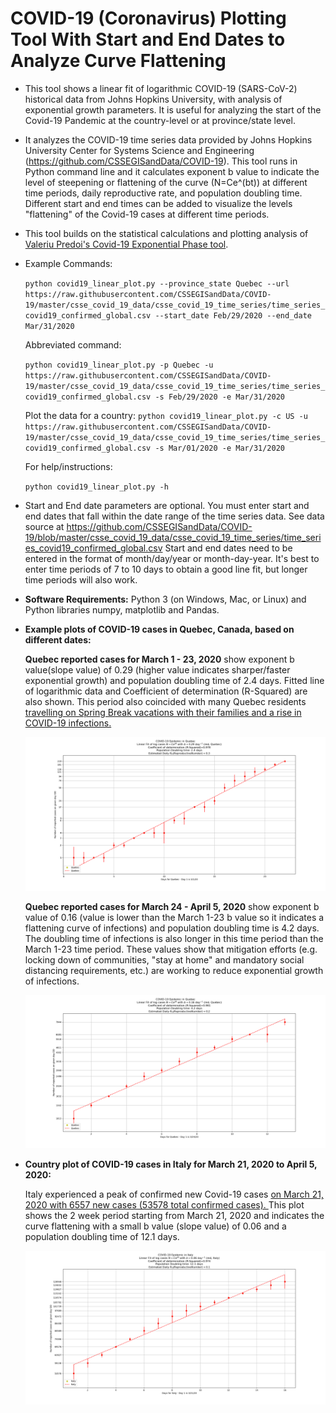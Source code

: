 COVID-19 (Coronavirus) Plotting Tool With Start and End Dates to Analyze Curve Flattening
==========================================================================================

* This tool shows a linear fit of logarithmic COVID-19 (SARS-CoV-2) historical data from Johns Hopkins University, with analysis of exponential growth parameters. It is useful for analyzing the start of the Covid-19 Pandemic at the country-level or at province/state level.

* It analyzes the COVID-19 time series data provided by Johns Hopkins University Center for Systems Science and Engineering (https://github.com/CSSEGISandData/COVID-19). This tool runs in Python command line and it calculates exponent b value to indicate the level of steepening or flattening of the curve (N=Ce^(bt)) at different time periods, daily reproductive rate, and population doubling time.  Different start and end times can be added to visualize the levels "flattening" of the Covid-19 cases at different time periods.

* This tool builds on the statistical calculations and plotting analysis of [Valeriu Predoi's Covid-19 Exponential Phase tool](https://github.com/valeriupredoi/COVID-19_LINEAR/blob/master/README.md#Introduction). 

* Example Commands:

    `python covid19_linear_plot.py --province_state Quebec --url https://raw.githubusercontent.com/CSSEGISandData/COVID-19/master/csse_covid_19_data/csse_covid_19_time_series/time_series_covid19_confirmed_global.csv --start_date Feb/29/2020 --end_date Mar/31/2020`

    Abbreviated command:

    `python covid19_linear_plot.py -p Quebec -u https://raw.githubusercontent.com/CSSEGISandData/COVID-19/master/csse_covid_19_data/csse_covid_19_time_series/time_series_covid19_confirmed_global.csv -s Feb/29/2020 -e Mar/31/2020`
    
    Plot the data for a country:
    `python covid19_linear_plot.py -c US -u https://raw.githubusercontent.com/CSSEGISandData/COVID-19/master/csse_covid_19_data/csse_covid_19_time_series/time_series_covid19_confirmed_global.csv -s Mar/01/2020 -e Mar/31/2020`

    For help/instructions:
    
    `python covid19_linear_plot.py -h`

* Start and End date parameters are optional.  You must enter start and end dates that fall within the date range of the time series data. See data source at 
https://github.com/CSSEGISandData/COVID-19/blob/master/csse_covid_19_data/csse_covid_19_time_series/time_series_covid19_confirmed_global.csv
Start and end dates need to be entered in the format of month/day/year or month-day-year. It's best to enter time periods of 7 to 10 days to obtain a good line fit, but longer time periods will also work.

* __Software Requirements:__ Python 3 (on Windows, Mac, or Linux) and Python libraries numpy, matplotlib and Pandas. 

* __Example plots of COVID-19 cases in Quebec, Canada, based on different dates:__

  __Quebec reported cases for March 1 - 23, 2020__ show exponent b value(slope value) of 0.29 (higher value indicates sharper/faster exponential growth) and population doubling time of 2.4 days. Fitted line of logarithmic data and Coefficient of determination (R-Squared) are also shown. This period also coincided with many Quebec residents [travelling on Spring Break vacations with their families and a rise in COVID-19 infections.](https://www.theglobeandmail.com/canada/article-why-quebecs-coronavirus-cases-have-skyrocketed/)

  ![Quebec1](example_plots/Quebec_March_1_23_2020.png)

  __Quebec reported cases for March 24 - April 5, 2020__ show exponent b value of  0.16 (value is lower than the March 1-23 b value so it indicates a flattening curve of infections) and population doubling time is 4.2 days. The doubling time of infections is also longer in this time period than the March 1-23 time period. These values show that mitigation efforts (e.g. locking down of communities, "stay at home" and mandatory social distancing requirements, etc.) are working to reduce exponential growth of infections.
   
  ![Quebec2](example_plots/Quebec_March_24_April_5_2020.png)

* __Country plot of COVID-19 cases in Italy for March 21, 2020 to April 5, 2020:__

  Italy experienced a peak of confirmed new Covid-19 cases [on March 21, 2020 with 6557 new cases (53578 total confirmed cases).
  ](https://github.com/CSSEGISandData/COVID-19/blob/master/csse_covid_19_data/csse_covid_19_time_series/time_series_covid19_confirmed_global.csv)  This plot shows the 2 week period starting from March 21, 2020 and indicates the curve flattening with a small b value (slope value) of 0.06 and a population doubling time of 12.1 days. 
  
  ![Italy](example_plots/Italy_March_21_April_5_2020.png)
